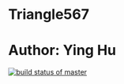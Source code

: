 # Triangle567
# Author: Ying Hu
[![build status of master](https://travis-ci.org/yhu71/Triangle567.svg?branch=master)](https://travis-ci.org/yhu71/Triangle567)
